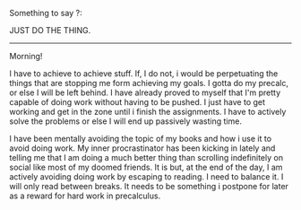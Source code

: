
Something to say ?:

JUST DO THE THING.

---

Morning! 

I have to achieve to achieve stuff. If, I do not, i would be perpetuating the things that are stopping me form achieving my goals. I gotta do my precalc, or else I will be left behind. I have already proved to myself that I'm pretty capable of doing work without having to be pushed. I just have to get working and get in the zone until i finish the assignments. I have to actively solve the problems or else I will end up passively wasting time. 

I have been mentally avoiding the topic of my books and how i use it to avoid doing work. My inner procrastinator has been kicking in lately and telling me that I am doing a much better thing than scrolling indefinitely on social like most of my doomed friends. It is but, at the end of the day, I am actively avoiding doing work by escaping to reading. I need to balance it. I will only read between breaks. It needs to be something i postpone for later as a reward for hard work in precalculus. 






 